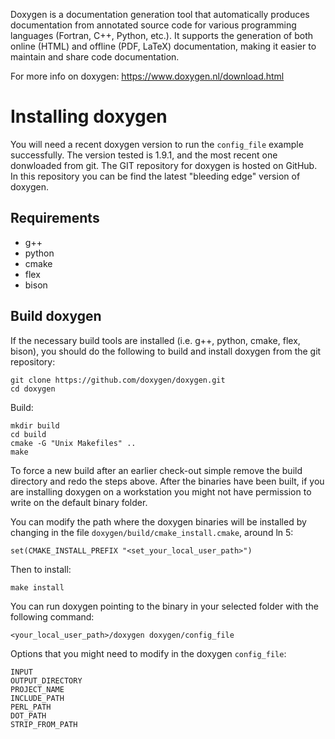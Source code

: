 
Doxygen is a documentation generation tool that automatically produces documentation from annotated source code for various programming languages (Fortran, C++, Python, etc.). 
It supports the generation of both online (HTML) and offline (PDF, LaTeX) documentation, making it easier to maintain and share code documentation.

For more info on doxygen: https://www.doxygen.nl/download.html

Installing doxygen
==================

You will need a recent doxygen version to run the `config_file` example successfully.
The version tested is 1.9.1, and the most recent one donwloaded from git.
The GIT repository for doxygen is hosted on GitHub. In this repository you can be find the latest "bleeding edge" version of doxygen.

Requirements
------------

- g++
- python
- cmake
- flex
- bison

Build doxygen
-------------

If the necessary build tools are installed (i.e. g++, python, cmake, flex, bison), 
you should do the following to build and install doxygen from the git repository:

    git clone https://github.com/doxygen/doxygen.git
    cd doxygen

Build: 

    mkdir build
    cd build
    cmake -G "Unix Makefiles" ..
    make

To force a new build after an earlier check-out simple remove the build directory and redo the steps above.
After the binaries have been built, if you are installing doxygen on a workstation you might not have permission to write on 
the default binary folder.

You can modify the path where the doxygen binaries will be installed by changing in the file `doxygen/build/cmake_install.cmake`, around ln 5:

    set(CMAKE_INSTALL_PREFIX "<set_your_local_user_path>") 

Then to install:

    make install

You can run doxygen pointing to the binary in your selected folder with the following command:

    <your_local_user_path>/doxygen doxygen/config_file

Options that you might need to modify in the doxygen `config_file`:

    INPUT
    OUTPUT_DIRECTORY
    PROJECT_NAME
    INCLUDE_PATH
    PERL_PATH
    DOT_PATH
    STRIP_FROM_PATH
